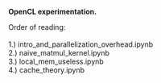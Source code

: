 <strong>OpenCL experimentation.</strong> <br>

Order of reading: <br> <br>
1.) intro_and_parallelization_overhead.ipynb <br>
2.) naive_matmul_kernel.ipynb <br>
3.) local_mem_useless.ipynb <br>
4.) cache_theory.ipynb <br>
